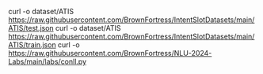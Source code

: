 curl -o dataset/ATIS https://raw.githubusercontent.com/BrownFortress/IntentSlotDatasets/main/ATIS/test.json
curl -o dataset/ATIS https://raw.githubusercontent.com/BrownFortress/IntentSlotDatasets/main/ATIS/train.json
curl -o https://raw.githubusercontent.com/BrownFortress/NLU-2024-Labs/main/labs/conll.py